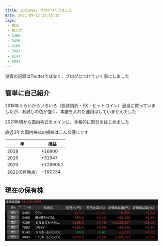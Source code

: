 ```yaml
---
title: 20210912 ブログつくりました
date: 2021-09-12 23:18:15
tags:
 - 日記
 - 株ログ
 - 3405
 - 3498
 - 4169
 - 7082
 - 9143
 - 9843
---
```


投資の記録はTwitterではなく、ブログにつけていく事にしました

## 簡単に自己紹介

2018年ぐらいからいろいろ（投資信託・FX・ビットコイン）適当に買っていましたが、お試しの色が強く、本腰を入れた運用はしていませんでした

2021年頃から国内株式をメインに、本格的に取引をはじめました

直近3年の国内株式の損益はこんな感じです

| 年            | 損益     |
|---------------|----------|
| 2018          | +16900   |
| 2019          | +31947   |
| 2020          | +1289051 |
| 2021(9月時点) | -192234  |


## 現在の保有株

![image](/kab/img/hello-world001.jpg)
